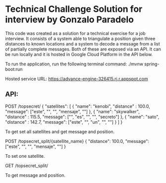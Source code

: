 Technical Challenge Solution for interview by Gonzalo Paradelo
==============================================================

This code was created as a solution for a technical exercise for a job interview.
It consists of a system able to triangulate a position given three distances to known locations and a system to decode a message from a list of partially complete messages.
Both of these are exposed via an API. It can be run locally and it is hosted in Google Cloud Platform in the API below.

To run the application, run the following terminal command:
    ./mvnw spring-boot:run

Hosted service URL:
    https://advance-engine-326415.rj.r.appspot.com


API:
----

POST /topsecret/
{
	"satellites": [
		{
			"name": "kenobi",
			"distance" : 100.0,
			"message": ["este", "", "", "mensaje", ""]
		},
		{
			"name": "skywalker",
			"distance" : 115.5,
			"message": ["", "es", "", "", "secreto"]
		},
		{
			"name": "sato",
			"distance" : 142.7,
			"message": ["este", "", "un", "", ""]
		}
	]
}

To get set all satellites and get message and position.


POST /topsecret_split/{satellite_name}
{
	"distance": 100.0,
	"message": ["este", "", "", "mensaje", ""]
}

To set one satellite.


GET /topsecret_split/

To get message and position.